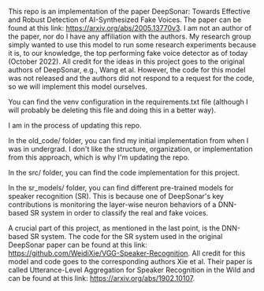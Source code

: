 This repo is an implementation of the paper DeepSonar: Towards Effective and Robust Detection of AI-Synthesized Fake Voices. The paper can be found at this link: https://arxiv.org/abs/2005.13770v3. I am not an author of the paper, nor do I have any affiliation with the authors. My research group simply wanted to use this model to run some research experiments because it is, to our knowledge, the top performing fake voice detector as of today (October 2022). All credit for the ideas in this project goes to the original authors of DeepSonar, e.g., Wang et al. However, the code for this model was not released and the authors did not respond to a request for the code, so we will implement this model ourselves.

You can find the venv configuration in the requirements.txt file (although I will probably be deleting this file and doing this in a better way).

I am in the process of updating this repo.

In the old_code/ folder, you can find my initial implementation from when I was in undergrad. I don't like the structure, organization, or implementation from this approach, which is why I'm updating the repo.

In the src/ folder, you can find the code implementation for this project.

In the sr_models/ folder, you can find different pre-trained models for speaker recognition (SR). This is because one of DeepSonar's key contributions is monitoring the layer-wise neuron behaviors of a DNN-based SR system in order to classify the real and fake voices.

A crucial part of this project, as mentioned in the last point, is the DNN-based SR system. The code for the SR system used in the original DeepSonar paper can be found at this link: https://github.com/WeidiXie/VGG-Speaker-Recognition. All credit for this model and code goes to the corresponding authors Xie et al. Their paper is called Utterance-Level Aggregation for Speaker Recognition in the Wild and can be found at this link: https://arxiv.org/abs/1902.10107.